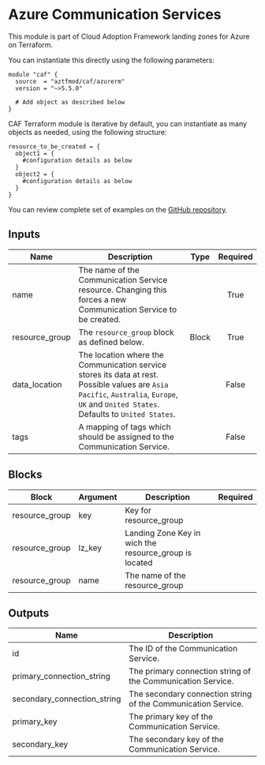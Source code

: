 # Azure Communication Services

This module is part of Cloud Adoption Framework landing zones for Azure on Terraform.

You can instantiate this directly using the following parameters:

```hcl
module "caf" {
  source  = "aztfmod/caf/azurerm"
  version = "~>5.5.0"

  # Add object as described below
}
```

CAF Terraform module is iterative by default, you can instantiate as many objects as needed, using the following structure:

```hcl
resource_to_be_created = {
  object1 = {
    #configuration details as below
  }
  object2 = {
    #configuration details as below
  }
}
```

You can review complete set of examples on the [GitHub repository](https://github.com/aztfmod/terraform-azurerm-caf/tree/master/examples/communication/communication_services).

## Inputs
| Name | Description | Type | Required |
|------|-------------|------|:--------:|
|name| The name of the Communication Service resource. Changing this forces a new Communication Service to be created.||True|
|resource_group|The `resource_group` block as defined below.|Block|True|
|data_location| The location where the Communication service stores its data at rest. Possible values are `Asia Pacific`, `Australia`, `Europe`, `UK` and `United States`. Defaults to `United States`.||False|
|tags| A mapping of tags which should be assigned to the Communication Service.||False|

## Blocks
| Block | Argument | Description | Required |
|-------|----------|-------------|----------|
|resource_group| key | Key for  resource_group||| Required if  |
|resource_group| lz_key |Landing Zone Key in wich the resource_group is located|||True|
|resource_group| name | The name of the resource_group |||True|

## Outputs
| Name | Description |
|------|-------------|
|id|The ID of the Communication Service.|||
|primary_connection_string|The primary connection string of the Communication Service.|||
|secondary_connection_string|The secondary connection string of the Communication Service.|||
|primary_key|The primary key of the Communication Service.|||
|secondary_key|The secondary key of the Communication Service.|||
